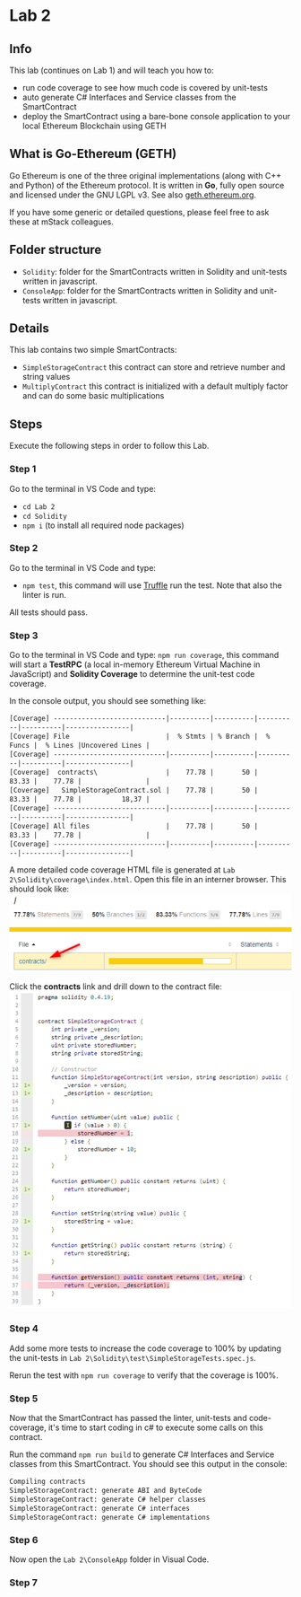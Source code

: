 # Lab 2

## Info

This lab (continues on Lab 1) and will teach you how to:

- run code coverage to see how much code is covered by unit-tests
- auto generate C# Interfaces and Service classes from the SmartContract
- deploy the SmartContract using a bare-bone console application to your local Ethereum Blockchain using GETH

## What is Go-Ethereum (GETH)

Go Ethereum is one of the three original implementations (along with C++ and Python) of the Ethereum protocol. It is written in **Go**, fully open source and licensed under the GNU LGPL v3. See also [geth.ethereum.org](https://geth.ethereum.org/).

If you have some generic or detailed questions, please feel free to ask these at mStack colleagues.

## Folder structure

- `Solidity`: folder for the SmartContracts written in Solidity and unit-tests written in javascript.
- `ConsoleApp`: folder for the SmartContracts written in Solidity and unit-tests written in javascript.

## Details

This lab contains two simple SmartContracts:

- `SimpleStorageContract` this contract can store and retrieve number and string values
- `MultiplyContract` this contract is initialized with a default multiply factor and can do some basic multiplications

## Steps

Execute the following steps in order to follow this Lab.

### Step 1

Go to the terminal in VS Code and type:

- `cd Lab 2`
- `cd Solidity`
- `npm i` (to install all required node packages)

### Step 2

Go to the terminal in VS Code and type:

- `npm test`, this command will use [Truffle](https://github.com/trufflesuite/truffle) run the test. Note that also the linter is run.

All tests should pass.

### Step 3

Go to the terminal in VS Code and type:
`npm run coverage`, this command will start a **TestRPC** (a local in-memory Ethereum Virtual Machine in JavaScript) and **Solidity Coverage** to determine the unit-test code coverage.

In the console output, you should see something like:

``` x
[Coverage] ----------------------------|----------|----------|----------|----------|----------------|
[Coverage] File                        |  % Stmts | % Branch |  % Funcs |  % Lines |Uncovered Lines |
[Coverage] ----------------------------|----------|----------|----------|----------|----------------|
[Coverage]  contracts\                 |    77.78 |       50 |    83.33 |    77.78 |                |
[Coverage]   SimpleStorageContract.sol |    77.78 |       50 |    83.33 |    77.78 |          18,37 |
[Coverage] ----------------------------|----------|----------|----------|----------|----------------|
[Coverage] All files                   |    77.78 |       50 |    83.33 |    77.78 |                |
[Coverage] ----------------------------|----------|----------|----------|----------|----------------|
```

A more detailed code coverage HTML file is generated at `Lab 2\Solidity\coverage\index.html`. Open this file in an interner browser. This should look like:
![Coverage](coverage-lab2.png)

Click the **contracts** link and drill down to the contract file:
![Coverage](coverage-contract-lab2.png)

### Step 4

Add some more tests to increase the code coverage to 100% by updating the unit-tests in `Lab 2\Solidity\test\SimpleStorageTests.spec.js`.

Rerun the test with `npm run coverage` to verify that the coverage is 100%.

### Step 5

Now that the SmartContract has passed the linter, unit-tests and code-coverage, it's time to start coding in c# to execute some calls on this contract.

Run the command `npm run build` to generate C# Interfaces and Service classes from this SmartContract. You should see this output in the console:

``` x
Compiling contracts
SimpleStorageContract: generate ABI and ByteCode
SimpleStorageContract: generate C# helper classes
SimpleStorageContract: generate C# interfaces
SimpleStorageContract: generate C# implementations
```

### Step 6

Now open the `Lab 2\ConsoleApp` folder in Visual Code.

### Step 7

